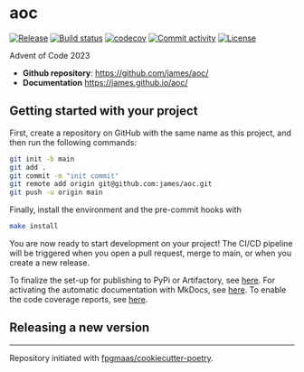 # aoc

[![Release](https://img.shields.io/github/v/release/james/aoc)](https://img.shields.io/github/v/release/james/aoc)
[![Build status](https://img.shields.io/github/actions/workflow/status/james/aoc/main.yml?branch=main)](https://github.com/james/aoc/actions/workflows/main.yml?query=branch%3Amain)
[![codecov](https://codecov.io/gh/james/aoc/branch/main/graph/badge.svg)](https://codecov.io/gh/james/aoc)
[![Commit activity](https://img.shields.io/github/commit-activity/m/james/aoc)](https://img.shields.io/github/commit-activity/m/james/aoc)
[![License](https://img.shields.io/github/license/james/aoc)](https://img.shields.io/github/license/james/aoc)

Advent of Code 2023

- **Github repository**: <https://github.com/james/aoc/>
- **Documentation** <https://james.github.io/aoc/>

## Getting started with your project

First, create a repository on GitHub with the same name as this project, and then run the following commands:

```bash
git init -b main
git add .
git commit -m "init commit"
git remote add origin git@github.com:james/aoc.git
git push -u origin main
```

Finally, install the environment and the pre-commit hooks with

```bash
make install
```

You are now ready to start development on your project!
The CI/CD pipeline will be triggered when you open a pull request, merge to main, or when you create a new release.

To finalize the set-up for publishing to PyPi or Artifactory, see [here](https://fpgmaas.github.io/cookiecutter-poetry/features/publishing/#set-up-for-pypi).
For activating the automatic documentation with MkDocs, see [here](https://fpgmaas.github.io/cookiecutter-poetry/features/mkdocs/#enabling-the-documentation-on-github).
To enable the code coverage reports, see [here](https://fpgmaas.github.io/cookiecutter-poetry/features/codecov/).

## Releasing a new version



---

Repository initiated with [fpgmaas/cookiecutter-poetry](https://github.com/fpgmaas/cookiecutter-poetry).
